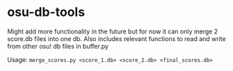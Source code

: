 # osu-db-tools

Might add more functionality in the future but for now it can only merge 2 score.db files into one db. Also includes relevant functions to read and write from other osu! db files in buffer.py

Usage:
```merge_scores.py <score_1.db> <score_2.db> <final_scores.db>```
